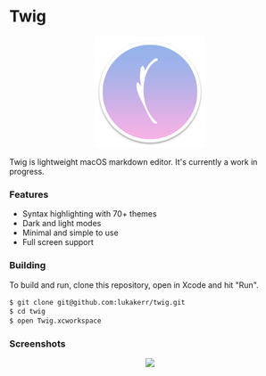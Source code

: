 # Twig

<p align="center">
  <img src="./Twig/Assets.xcassets/AppIcon.appiconset/twig-512.png" width="200">
</p>

Twig is lightweight macOS markdown editor. It's currently a work in progress.

### Features

- Syntax highlighting with 70+ themes
- Dark and light modes
- Minimal and simple to use
- Full screen support

### Building

To build and run, clone this repository, open in Xcode and hit "Run".

```bash
$ git clone git@github.com:lukakerr/twig.git
$ cd twig
$ open Twig.xcworkspace
```

### Screenshots

<p align="center">
  <img src="https://i.imgur.com/oxs4sIY.png">
</p>
